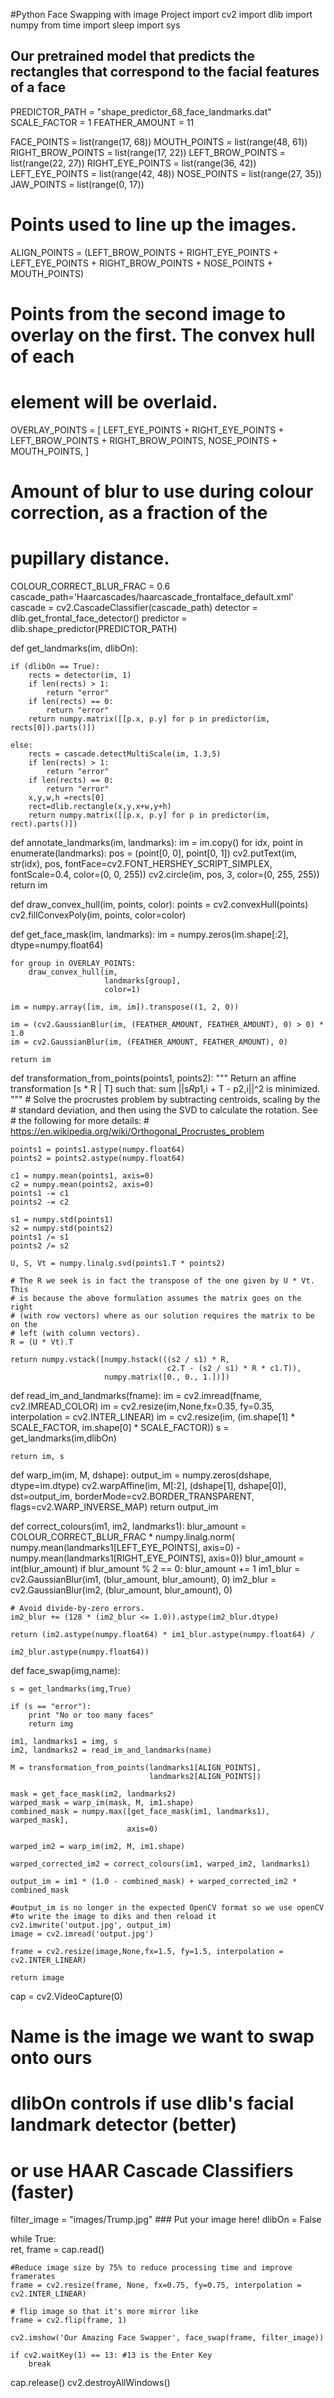 #Python Face Swapping with image Project
import cv2
import dlib
import numpy
from time import sleep
import sys

## Our pretrained model that predicts the rectangles that correspond to the facial features of a face
PREDICTOR_PATH = "shape_predictor_68_face_landmarks.dat"
SCALE_FACTOR = 1 
FEATHER_AMOUNT = 11

FACE_POINTS = list(range(17, 68))
MOUTH_POINTS = list(range(48, 61))
RIGHT_BROW_POINTS = list(range(17, 22))
LEFT_BROW_POINTS = list(range(22, 27))
RIGHT_EYE_POINTS = list(range(36, 42))
LEFT_EYE_POINTS = list(range(42, 48))
NOSE_POINTS = list(range(27, 35))
JAW_POINTS = list(range(0, 17))

# Points used to line up the images.
ALIGN_POINTS = (LEFT_BROW_POINTS + RIGHT_EYE_POINTS + LEFT_EYE_POINTS +
                               RIGHT_BROW_POINTS + NOSE_POINTS + MOUTH_POINTS)
# Points from the second image to overlay on the first. The convex hull of each
# element will be overlaid.
OVERLAY_POINTS = [
    LEFT_EYE_POINTS + RIGHT_EYE_POINTS + LEFT_BROW_POINTS + RIGHT_BROW_POINTS,
    NOSE_POINTS + MOUTH_POINTS,
]

# Amount of blur to use during colour correction, as a fraction of the
# pupillary distance.
COLOUR_CORRECT_BLUR_FRAC = 0.6
cascade_path='Haarcascades/haarcascade_frontalface_default.xml'
cascade = cv2.CascadeClassifier(cascade_path)
detector = dlib.get_frontal_face_detector()
predictor = dlib.shape_predictor(PREDICTOR_PATH)


def get_landmarks(im, dlibOn):
    
    if (dlibOn == True):
        rects = detector(im, 1)
        if len(rects) > 1:
            return "error"
        if len(rects) == 0:
            return "error"
        return numpy.matrix([[p.x, p.y] for p in predictor(im, rects[0]).parts()])
    
    else:
        rects = cascade.detectMultiScale(im, 1.3,5)
        if len(rects) > 1:
            return "error"
        if len(rects) == 0:
            return "error"
        x,y,w,h =rects[0]
        rect=dlib.rectangle(x,y,x+w,y+h)
        return numpy.matrix([[p.x, p.y] for p in predictor(im, rect).parts()])

    
def annotate_landmarks(im, landmarks):
    im = im.copy()
    for idx, point in enumerate(landmarks):
        pos = (point[0, 0], point[0, 1])
        cv2.putText(im, str(idx), pos,
                    fontFace=cv2.FONT_HERSHEY_SCRIPT_SIMPLEX,
                    fontScale=0.4,
                    color=(0, 0, 255))
        cv2.circle(im, pos, 3, color=(0, 255, 255))
    return im


def draw_convex_hull(im, points, color):
    points = cv2.convexHull(points)
    cv2.fillConvexPoly(im, points, color=color)

    
def get_face_mask(im, landmarks):
    im = numpy.zeros(im.shape[:2], dtype=numpy.float64)

    for group in OVERLAY_POINTS:
        draw_convex_hull(im,
                         landmarks[group],
                         color=1)

    im = numpy.array([im, im, im]).transpose((1, 2, 0))

    im = (cv2.GaussianBlur(im, (FEATHER_AMOUNT, FEATHER_AMOUNT), 0) > 0) * 1.0
    im = cv2.GaussianBlur(im, (FEATHER_AMOUNT, FEATHER_AMOUNT), 0)

    return im
    
    
def transformation_from_points(points1, points2):
    """
    Return an affine transformation [s * R | T] such that:
        sum ||s*R*p1,i + T - p2,i||^2
    is minimized.
    """
    # Solve the procrustes problem by subtracting centroids, scaling by the
    # standard deviation, and then using the SVD to calculate the rotation. See
    # the following for more details:
    #   https://en.wikipedia.org/wiki/Orthogonal_Procrustes_problem

    points1 = points1.astype(numpy.float64)
    points2 = points2.astype(numpy.float64)

    c1 = numpy.mean(points1, axis=0)
    c2 = numpy.mean(points2, axis=0)
    points1 -= c1
    points2 -= c2

    s1 = numpy.std(points1)
    s2 = numpy.std(points2)
    points1 /= s1
    points2 /= s2

    U, S, Vt = numpy.linalg.svd(points1.T * points2)

    # The R we seek is in fact the transpose of the one given by U * Vt. This
    # is because the above formulation assumes the matrix goes on the right
    # (with row vectors) where as our solution requires the matrix to be on the
    # left (with column vectors).
    R = (U * Vt).T

    return numpy.vstack([numpy.hstack(((s2 / s1) * R,
                                       c2.T - (s2 / s1) * R * c1.T)),
                         numpy.matrix([0., 0., 1.])])


def read_im_and_landmarks(fname):
    im = cv2.imread(fname, cv2.IMREAD_COLOR)
    im = cv2.resize(im,None,fx=0.35, fy=0.35, interpolation = cv2.INTER_LINEAR)
    im = cv2.resize(im, (im.shape[1] * SCALE_FACTOR,
                         im.shape[0] * SCALE_FACTOR))
    s = get_landmarks(im,dlibOn)

    return im, s


def warp_im(im, M, dshape):
    output_im = numpy.zeros(dshape, dtype=im.dtype)
    cv2.warpAffine(im,
                   M[:2],
                   (dshape[1], dshape[0]),
                   dst=output_im,
                   borderMode=cv2.BORDER_TRANSPARENT,
                   flags=cv2.WARP_INVERSE_MAP)
    return output_im


def correct_colours(im1, im2, landmarks1):
    blur_amount = COLOUR_CORRECT_BLUR_FRAC * numpy.linalg.norm(
                              numpy.mean(landmarks1[LEFT_EYE_POINTS], axis=0) -
                              numpy.mean(landmarks1[RIGHT_EYE_POINTS], axis=0))
    blur_amount = int(blur_amount)
    if blur_amount % 2 == 0:
        blur_amount += 1
    im1_blur = cv2.GaussianBlur(im1, (blur_amount, blur_amount), 0)
    im2_blur = cv2.GaussianBlur(im2, (blur_amount, blur_amount), 0)

    # Avoid divide-by-zero errors.
    im2_blur += (128 * (im2_blur <= 1.0)).astype(im2_blur.dtype)

    return (im2.astype(numpy.float64) * im1_blur.astype(numpy.float64) /
                                                im2_blur.astype(numpy.float64))

def face_swap(img,name):

    s = get_landmarks(img,True)
    
    if (s == "error"):
        print "No or too many faces"
        return img
       
    im1, landmarks1 = img, s
    im2, landmarks2 = read_im_and_landmarks(name)

    M = transformation_from_points(landmarks1[ALIGN_POINTS],
                                   landmarks2[ALIGN_POINTS])

    mask = get_face_mask(im2, landmarks2)
    warped_mask = warp_im(mask, M, im1.shape)
    combined_mask = numpy.max([get_face_mask(im1, landmarks1), warped_mask],
                              axis=0)

    warped_im2 = warp_im(im2, M, im1.shape)
    
    warped_corrected_im2 = correct_colours(im1, warped_im2, landmarks1)

    output_im = im1 * (1.0 - combined_mask) + warped_corrected_im2 * combined_mask
    
    #output_im is no longer in the expected OpenCV format so we use openCV 
    #to write the image to diks and then reload it
    cv2.imwrite('output.jpg', output_im)
    image = cv2.imread('output.jpg')
    
    frame = cv2.resize(image,None,fx=1.5, fy=1.5, interpolation = cv2.INTER_LINEAR)
    
    return image  
    

cap = cv2.VideoCapture(0)


# Name is the image we want to swap onto ours
# dlibOn controls if use dlib's facial landmark detector (better) 
# or use HAAR Cascade Classifiers (faster)

filter_image =  "images/Trump.jpg" ### Put your image here!
dlibOn = False

while True:   
    ret, frame = cap.read()   
    
    #Reduce image size by 75% to reduce processing time and improve framerates
    frame = cv2.resize(frame, None, fx=0.75, fy=0.75, interpolation = cv2.INTER_LINEAR)
    
    # flip image so that it's more mirror like
    frame = cv2.flip(frame, 1)
    
    cv2.imshow('Our Amazing Face Swapper', face_swap(frame, filter_image))
    
    if cv2.waitKey(1) == 13: #13 is the Enter Key
        break

cap.release()
cv2.destroyAllWindows()  

